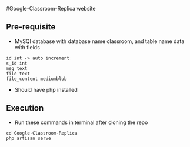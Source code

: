 #Google-Classroom-Replica website 

## Pre-requisite 

- MySQl database with database name classroom, and table name data with fields 

```
id int -> auto increment
s_id int 
msg text 
file text 
file_content mediumblob
```

- Should have php installed 

## Execution

- Run these commands in terminal after cloning the repo

```
cd Google-Classroom-Replica
php artisan serve
```
